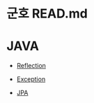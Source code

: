 # 군호 READ.md

# **JAVA**
- [Reflection](https://github.com/outlastudy/2022-weekly-study/blob/%EA%B5%B0%ED%98%B8/%EA%B5%B0%ED%98%B8/java/Reflection.md)

- [Exception](https://github.com/outlastudy/2022-weekly-study/blob/%EA%B5%B0%ED%98%B8/%EA%B5%B0%ED%98%B8/java/Exception.md)

- [JPA](https://github.com/outlastudy/2022-weekly-study/blob/%EA%B5%B0%ED%98%B8/%EA%B5%B0%ED%98%B8/java/JPA.md)